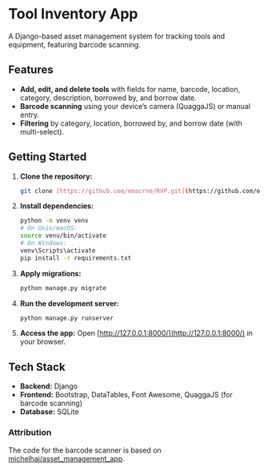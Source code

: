 # Tool Inventory App

A  Django-based asset management system for tracking tools and equipment, featuring barcode scanning.

## Features

- **Add, edit, and delete tools** with fields for name, barcode, location, category, description, borrowed by, and borrow date.
- **Barcode scanning** using your device’s camera (QuaggaJS) or manual entry.
- **Filtering** by category, location, borrowed by, and borrow date (with multi-select).

## Getting Started

1. **Clone the repository:**
   ```sh
   git clone [https://github.com/emacrne/RVP.git](https://github.com/emacrne/RVP.git)
   ```

2. **Install dependencies:**
   ```sh
   python -m venv venv
   # On Unix/macOS:
   source venv/bin/activate
   # On Windows:
   venv\Scripts\activate
   pip install -r requirements.txt
   ```

3. **Apply migrations:**
   ```sh
   python manage.py migrate
   ```

4. **Run the development server:**
   ```sh
   python manage.py runserver
   ```

5. **Access the app:**
   Open [http://127.0.0.1:8000/](http://127.0.0.1:8000/) in your browser.


## Tech Stack

- **Backend:** Django 
- **Frontend:** Bootstrap, DataTables, Font Awesome, QuaggaJS (for barcode scanning)
- **Database:** SQLite




### Attribution

The code for the barcode scanner is based on [michelhaj/asset_management_app](https://github.com/michelhaj/asset_management_app.git).


